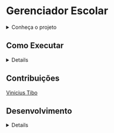 
# Gerenciador Escolar

<details>
<summary>Conheça o projeto</summary>
## Descrição 
<details>
<summary>backend</summary>
Este projeto é uma aplicação Node.js desenvolvida em TypeScript, utilizando o framework Express e o ORM Sequelize. Gerencia informações de usuários, estudantes e endereços, oferecendo rotas para autenticação de usuários e interações com o banco de dados. O projeto visa fornecer uma estrutura escalável e modular para aplicações web, com suporte a autenticação de usuários e gerenciamento de dados relacionais.

### Tipo de Programação
O projeto é desenvolvido usando TypeScript em class, um superset do JavaScript que adiciona tipos estáticos e outras funcionalidades à linguagem.

## Bibliotecas Utilizadas
 * Express: Um framework minimalista e flexível de aplicação web Node.js que oferece um conjunto robusto de recursos.
 * Sequelize: Um ORM (Object-Relational Mapping) Node.js baseado em promessas para PostgreSQL, MySQL, MariaDB, SQLite e Microsoft SQL Server.
 * Bcryptjs: Biblioteca para hash e comparação de senhas.
 * Jsonwebtoken (JWT): Para geração e verificação de tokens JSON web.
 * http-status-codes: Biblioteca para códigos de status HTTP.


## Estrutura do Projeto
* app: Contém a lógica principal da aplicação.
* controllers: Gerencia as requisições recebidas e o fluxo de dados entre o modelo e as visões.
* middlewares: Middlewares personalizados para o Express.
* models: Modelos Sequelize representando tabelas do banco de dados.
* routes: Define as rotas da aplicação.
* services: Lógica de negócios e interações com o banco de dados.
* database: Arquivos relacionados ao banco de dados, como migrações e seeds.
README.md: Documentação para o projeto.
### Rotas
* POST /login: Endpoint para autenticação de usuário. Espera um payload JSON com credenciais de usuário.

### Banco de Dados
O projeto utiliza o Sequelize como ORM e suporta as seguintes entidades:

 * User: Representa informações do usuário.
* Student: Representa informações do estudante.
* Address: Representa informações de endereço.


### Variáveis de Ambiente
SECRET_TOKEN: Chave secreta para a geração de tokens JWT.
Certifique-se de definir essas variáveis de ambiente antes de executar a aplicação.
</details>

<details>
<summary>frontend</summary>

Este projeto frontend do Gerenciador Escolar é desenvolvido em React.js e TypeScript. Ele faz parte de um sistema que gerencia informações de usuários, estudantes e endereços, proporcionando rotas para autenticação de usuários e interações com o backend, construído com Node.js, Express e Sequelize.

## Bibliotecas Utilizadas

Este projeto frontend do Gerenciador Escolar utiliza as seguintes bibliotecas:

* React.js: Uma biblioteca JavaScript para a construção de interfaces de usuário.
* TypeScript: Um superset do JavaScript que adiciona tipos estáticos à linguagem.
* Redux: Uma biblioteca de gerenciamento de estado que auxilia no controle do estado da aplicação.
* React-Redux: Facilita a integração do Redux com o React.
* axios: Uma biblioteca para fazer requisições HTTP.
* react-router-dom: Facilita a navegação entre diferentes componentes React.
* @reduxjs/toolkit: Fornece funcionalidades adicionais e simplifica o uso do Redux.
* redux-thunk: Middleware para lidar com ações assíncronas no Redux.
* @testing-library/react: Biblioteca de testes para componentes React.


 ## Estrutura do Projeto

* src: Contém a lógica principal da aplicação.
 * components: Componentes reutilizáveis da aplicação.
* models: Modelos utilizados na aplicação.
* redux: Configurações e ações do Redux.
* store: Configurações da store do Redux.
* view: Componentes responsáveis pelas diferentes visualizações da aplicação.
* index.tsx: Arquivo principal da aplicação.
* App.tsx: Componente principal da aplicação.
</details>

## Executando Testes
 em construção
</details>

## Como Executar
<details>
Este projeto pode ser executado de duas maneiras:

### Docker
Para executar este projeto usando Docker, siga os passos abaixo:

Instale o Docker e o Docker Compose. [Link para instalação do Docker Compose](https://docs.docker.com/compose/install/)

Execute o seguinte comando para iniciar a aplicação:
```ruby
docker-compose up -d
```

O frontend estará disponível em [localhost:3001](http://localhost:3001), e o backend em [localhost:3000](http://localhost:3000).

### Localmente
Se preferir executar localmente, siga os passos abaixo:

Clone o repositório.

Execute o seguinte comando para instalar as dependências:
```ruby
npm install
```

Execute o seguinte comando para iniciar a aplicação em modo de desenvolvimento:

```ruby
npm run dev
```
O frontend estará disponível em [localhost:3001](http://localhost:3001), e o backend em [localhost:3000](http://localhost:3000).
</details>

## Contribuições
[Vinicius Tibo](https://github.com/vinTibo)


## Desenvolvimento 
<details>

### Para Implementar
  #### Backend
  - [ ] Refresh token
  - [ ] Refatoração das classes student e employee
  - [ ] testes unitários
  - [ ] teste de integração
  #### Frontend
  - [ ] ambiente principal de interação de usuário.
  - [ ] ambiente de atualização de dados de novos usuários.
  - [ ] responsividade tela de login.
  - [ ] testes unitários
  - [ ] teste de integração
### Implementado
  - [x] tela de login
  - [x] rota user
</details>